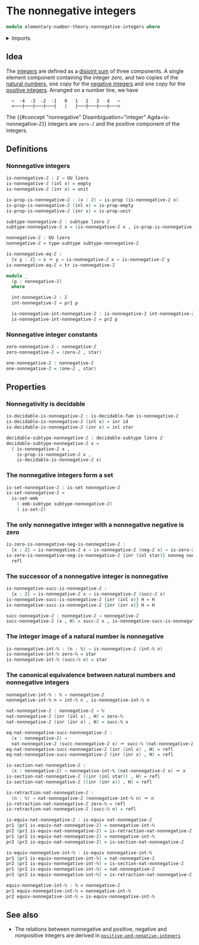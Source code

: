 # The nonnegative integers

```agda
module elementary-number-theory.nonnegative-integers where
```

<details><summary>Imports</summary>

```agda
open import elementary-number-theory.integers
open import elementary-number-theory.natural-numbers

open import foundation.action-on-identifications-functions
open import foundation.coproduct-types
open import foundation.decidable-subtypes
open import foundation.decidable-types
open import foundation.dependent-pair-types
open import foundation.empty-types
open import foundation.equivalences
open import foundation.function-types
open import foundation.identity-types
open import foundation.propositions
open import foundation.retractions
open import foundation.sections
open import foundation.sets
open import foundation.subtypes
open import foundation.transport-along-identifications
open import foundation.unit-type
open import foundation.universe-levels
```

</details>

## Idea

The [integers](elementary-number-theory.integers.md) are defined as a
[disjoint sum](foundation-core.coproduct-types.md) of three components. A single
element component containing the integer _zero_, and two copies of the
[natural numbers](elementary-number-theory.natural-numbers.md), one copy for the
[negative integers](elementary-number-theory.negative-integers.md) and one copy
for the [positive integers](elementary-number-theory.positive-integers.md).
Arranged on a number line, we have

```text
  ⋯  -4  -3  -2  -1   0   1   2   3   4   ⋯
  <───┼───┼───┼───┤   |   ├───┼───┼───┼───>
```

The {{#concept "nonnegative" Disambiguation="integer" Agda=is-nonnegative-ℤ}}
integers are `zero-ℤ` and the positive component of the integers.

## Definitions

### Nonnegative integers

```agda
is-nonnegative-ℤ : ℤ → UU lzero
is-nonnegative-ℤ (inl x) = empty
is-nonnegative-ℤ (inr x) = unit

is-prop-is-nonnegative-ℤ : (x : ℤ) → is-prop (is-nonnegative-ℤ x)
is-prop-is-nonnegative-ℤ (inl x) = is-prop-empty
is-prop-is-nonnegative-ℤ (inr x) = is-prop-unit

subtype-nonnegative-ℤ : subtype lzero ℤ
subtype-nonnegative-ℤ x = (is-nonnegative-ℤ x , is-prop-is-nonnegative-ℤ x)

nonnegative-ℤ : UU lzero
nonnegative-ℤ = type-subtype subtype-nonnegative-ℤ

is-nonnegative-eq-ℤ :
  {x y : ℤ} → x ＝ y → is-nonnegative-ℤ x → is-nonnegative-ℤ y
is-nonnegative-eq-ℤ = tr is-nonnegative-ℤ

module _
  (p : nonnegative-ℤ)
  where

  int-nonnegative-ℤ : ℤ
  int-nonnegative-ℤ = pr1 p

  is-nonnegative-int-nonnegative-ℤ : is-nonnegative-ℤ int-nonnegative-ℤ
  is-nonnegative-int-nonnegative-ℤ = pr2 p
```

### Nonnegative integer constants

```agda
zero-nonnegative-ℤ : nonnegative-ℤ
zero-nonnegative-ℤ = (zero-ℤ , star)

one-nonnegative-ℤ : nonnegative-ℤ
one-nonnegative-ℤ = (one-ℤ , star)
```

## Properties

### Nonnegativity is decidable

```agda
is-decidable-is-nonnegative-ℤ : is-decidable-fam is-nonnegative-ℤ
is-decidable-is-nonnegative-ℤ (inl x) = inr id
is-decidable-is-nonnegative-ℤ (inr x) = inl star

decidable-subtype-nonnegative-ℤ : decidable-subtype lzero ℤ
decidable-subtype-nonnegative-ℤ x =
  ( is-nonnegative-ℤ x ,
    is-prop-is-nonnegative-ℤ x ,
    is-decidable-is-nonnegative-ℤ x)
```

### The nonnegative integers form a set

```agda
is-set-nonnegative-ℤ : is-set nonnegative-ℤ
is-set-nonnegative-ℤ =
  is-set-emb
    ( emb-subtype subtype-nonnegative-ℤ)
    ( is-set-ℤ)
```

### The only nonnegative integer with a nonnegative negative is zero

```agda
is-zero-is-nonnegative-neg-is-nonnegative-ℤ :
  {x : ℤ} → is-nonnegative-ℤ x → is-nonnegative-ℤ (neg-ℤ x) → is-zero-ℤ x
is-zero-is-nonnegative-neg-is-nonnegative-ℤ {inr (inl star)} nonneg nonpos =
  refl
```

### The successor of a nonnegative integer is nonnegative

```agda
is-nonnegative-succ-is-nonnegative-ℤ :
  {x : ℤ} → is-nonnegative-ℤ x → is-nonnegative-ℤ (succ-ℤ x)
is-nonnegative-succ-is-nonnegative-ℤ {inr (inl x)} H = H
is-nonnegative-succ-is-nonnegative-ℤ {inr (inr x)} H = H

succ-nonnegative-ℤ : nonnegative-ℤ → nonnegative-ℤ
succ-nonnegative-ℤ (x , H) = succ-ℤ x , is-nonnegative-succ-is-nonnegative-ℤ H
```

### The integer image of a natural number is nonnegative

```agda
is-nonnegative-int-ℕ : (n : ℕ) → is-nonnegative-ℤ (int-ℕ n)
is-nonnegative-int-ℕ zero-ℕ = star
is-nonnegative-int-ℕ (succ-ℕ n) = star
```

### The canonical equivalence between natural numbers and nonnegative integers

```agda
nonnegative-int-ℕ : ℕ → nonnegative-ℤ
nonnegative-int-ℕ n = int-ℕ n , is-nonnegative-int-ℕ n

nat-nonnegative-ℤ : nonnegative-ℤ → ℕ
nat-nonnegative-ℤ (inr (inl x) , H) = zero-ℕ
nat-nonnegative-ℤ (inr (inr x) , H) = succ-ℕ x

eq-nat-nonnegative-succ-nonnnegative-ℤ :
  (x : nonnegative-ℤ) →
  nat-nonnegative-ℤ (succ-nonnegative-ℤ x) ＝ succ-ℕ (nat-nonnegative-ℤ x)
eq-nat-nonnegative-succ-nonnnegative-ℤ (inr (inl x) , H) = refl
eq-nat-nonnegative-succ-nonnnegative-ℤ (inr (inr x) , H) = refl

is-section-nat-nonnegative-ℤ :
  (x : nonnegative-ℤ) → nonnegative-int-ℕ (nat-nonnegative-ℤ x) ＝ x
is-section-nat-nonnegative-ℤ ((inr (inl star)) , H) = refl
is-section-nat-nonnegative-ℤ ((inr (inr x)) , H) = refl

is-retraction-nat-nonnegative-ℤ :
  (n : ℕ) → nat-nonnegative-ℤ (nonnegative-int-ℕ n) ＝ n
is-retraction-nat-nonnegative-ℤ zero-ℕ = refl
is-retraction-nat-nonnegative-ℤ (succ-ℕ n) = refl

is-equiv-nat-nonnegative-ℤ : is-equiv nat-nonnegative-ℤ
pr1 (pr1 is-equiv-nat-nonnegative-ℤ) = nonnegative-int-ℕ
pr2 (pr1 is-equiv-nat-nonnegative-ℤ) = is-retraction-nat-nonnegative-ℤ
pr1 (pr2 is-equiv-nat-nonnegative-ℤ) = nonnegative-int-ℕ
pr2 (pr2 is-equiv-nat-nonnegative-ℤ) = is-section-nat-nonnegative-ℤ

is-equiv-nonnegative-int-ℕ : is-equiv nonnegative-int-ℕ
pr1 (pr1 is-equiv-nonnegative-int-ℕ) = nat-nonnegative-ℤ
pr2 (pr1 is-equiv-nonnegative-int-ℕ) = is-section-nat-nonnegative-ℤ
pr1 (pr2 is-equiv-nonnegative-int-ℕ) = nat-nonnegative-ℤ
pr2 (pr2 is-equiv-nonnegative-int-ℕ) = is-retraction-nat-nonnegative-ℤ

equiv-nonnegative-int-ℕ : ℕ ≃ nonnegative-ℤ
pr1 equiv-nonnegative-int-ℕ = nonnegative-int-ℕ
pr2 equiv-nonnegative-int-ℕ = is-equiv-nonnegative-int-ℕ
```

## See also

- The relations between nonnegative and positive, negative and nonpositive
  integers are derived in
  [`positive-and-negative-integers`](elementary-number-theory.positive-and-negative-integers.md)
